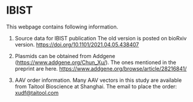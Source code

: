 # IBIST
This webpage contains following information.
1) Source data for IBIST publication
The old version is posted on bioRxiv version. https://doi.org/10.1101/2021.04.05.438407

2) Plasmids can be obtained from Addgene (https://www.addgene.org/Chun_Xu/).
The ones mentioned in the preprint are here. https://www.addgene.org/browse/article/28216841/

3) AAV order information.
Many AAV vectors in this study are available from Taitool Bioscience at Shanghai.
The email to place the order: xudf@taitool.com
